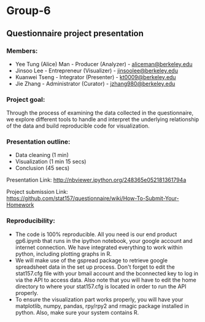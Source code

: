 Group-6
==========================

Questionnaire project presentation
----------------------------------

### Members:
* Yee Tung (Alice) Man - Producer (Analyzer) - aliceman@berkeley.edu
* Jinsoo Lee - Entrepreneur (Visualizer) - jinsoolee@berkeley.edu
* Kuanwei Tseng - Integrator (Presenter) - kt0009@berkeley.edu
* Jie Zhang - Administrator (Curator) - jzhang980@berkeley.edu


### Project goal:
Through the process of examining the data collected in the questionnaire, 
we explore different tools to handle and interpret the underlying relationship of the data and
build reproducible code for visualization.

### Presentation outline:
* Data cleaning (1 min)
* Visualization (1 min 15 secs)
* Conclusion (45 secs)

Presentation Link: http://nbviewer.ipython.org/248365e052181361794a

Project submission Link: https://github.com/stat157/questionnaire/wiki/How-To-Submit-Your-Homework

### Reproducibility: 
* The code is 100% reproducible. All you need is our end product gp6.ipynb that runs in the ipython notebook, your google account and internet connection. We have integrated everything to work within python, including plotting graphs in R.
* We will make use of the gspread package to retrieve google spreadsheet data in the set up process. Don't forget to edit the stat157.cfg file with your bmail account and the bconnected key to log in via the API to access data. Also note that you will have to edit the home directory to where your stat157.cfg is located in order to run the API properly.
* To ensure the visualization part works properly, you will have your matplotlib, numpy, pandas, rpy/rpy2 and rmagic package installed in python. Also, make sure your system contains R.


